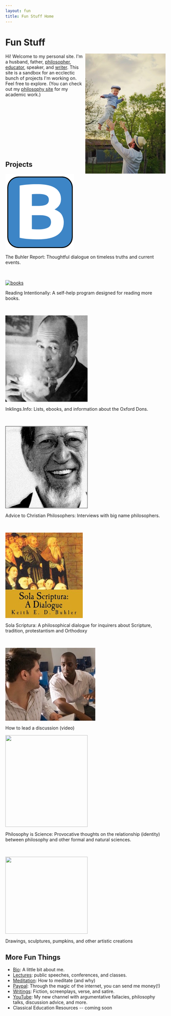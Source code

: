 ```yaml
---
layout: fun
title: Fun Stuff Home
---
```


# Fun Stuff 

<img src="/img/midair-small.jpg" alt="Mid-air" align="right" hspace="5"> 

Hi! Welcome to my personal site. I'm a husband, father, [philosopher](/), [educator](/teaching), speaker, and [writer](http://www.amazon.com/Sola-Scriptura-Dialogue-Keith-Buhler-ebook/dp/B009N27L12/ref=sr_1_9?ie=UTF8&qid=1401301911&sr=8-9&keywords=sola+scriptura). This site is a sandbox for an ecclectic bunch of projects I'm working on. Feel free to explore. (You can check out my [philosophy site](/) for my academic work.) 

<br>
<br>
<br>
<br>
<br>
<br>
<br>
<br>
<br>

## Projects


<p><a id="Buhler Report" target="_blank" href="http://www.keithbuhler.com/blog"> <img src="/favicon.ico" align="center"> </a></p><p> The Buhler Report: Thoughtful dialogue on timeless truths and current events.</p>

<br>

<p><a id="IRP" target="_blank" href="http://bit.ly/36BooksPerYear"> <img src="/img/fun-books.jpg" alt="books" align="center"> </a>  </p><p>Reading Intentionally: A self-help program designed for reading more books. </p>

<br>

<p><a id="Inklings"  target="_blank" href="http://www.inklings.info"> <img src="/img/fun-lewis.jpg" align="center" width="256"> </a> </p><p>Inklings.Info: Lists, ebooks, and information about the Oxford Dons. </p>

<br>

<p><a id="Advice" target="_blank" href="http://bit.ly/22o8m7j"> <img src="/img/alvin-plantinga.jpg" width="256" height="256" align="center"></a></p><p>  Advice to Christian Philosophers: Interviews with big name philosophers.</p>

<br>

<p><a id="Sola Scriptura" target="_blank" href="http://bitly.com/ScriptureOrTradition"> <img src="/img/fun-sola.jpg" align="center"></a> </p><p>Sola Scriptura: A philosophical dialogue for inquirers about Scripture, tradition, protestantism and Orthodoxy</p>

<br>

<p><a id="discussion" target="_blank" href="https://www.youtube.com/watch?v=yU9_t1sS6ws"> <img src="/img/fun-discussion.jpg" align="center">  </a></p><p> How to lead a discussion (video)</p>

<p><a id="science" target="_blank" href="http://www.philosophyisscience.com"> <img src="http://mrnussbaum.com/images/isaac_newton.jpg" width="256" height="286" align="center" width="">  </a></p><p> Philosophy is Science: Provocative thoughts on the relationship (identity) between philosophy and other formal and natural sciences.  </p>

<br>


<p><a id="art" target="_blank" href="http://www.keithbuhler.com/art"> <img src="http://keithbuhler.com/img/fun-wither-small.jpg" width="256" height="240" align="center">  </a></p><p> Drawings, sculptures,  pumpkins, and other artistic creations  </p>


</div>

## More Fun Things

* [Bio](/bio): A little bit about me.
* [Lectures](/speaking): public speeches, conferences, and classes.
* [Meditation](/meditation): How to meditate (and why)
* [Paypal](https://www.paypal.me/keithbuhler): Through the magic of the internet, you can send me money(!) 
* [Writings](/writings): Fiction, screenplays, verse, and satire. 
* [YouTube](https://www.youtube.com/channel/UCDxfeT2v6-kFM12T7zD-K9Q): My new channel with argumentative fallacies, philosophy talks, discussion advice, and more.
* Classical Education Resources -- coming soon